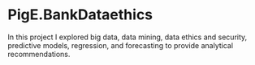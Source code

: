 # PigE.BankDataethics

In this project I explored big data, data mining, data ethics and security, predictive models, regression, and forecasting to provide analytical recommendations.
